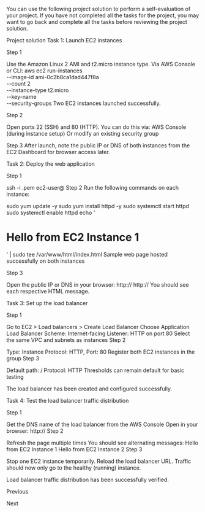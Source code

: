 You can use the following project solution to perform a self-evaluation of your project. If you have not completed all the tasks for the project, you may want to 
go back and complete all the tasks before reviewing the project solution.


Project solution
Task 1: Launch EC2 instances

Step 1

Use the Amazon Linux 2 AMI and t2.micro instance type.
Via AWS Console or CLI:
aws ec2 run-instances \
  --image-id ami-0c2b8ca1dad447f8a \
  --count 2 \
  --instance-type t2.micro \
  --key-name <Your-Key-Name> \
  --security-groups <Your-Security-Group>
Two EC2 instances launched successfully.





Step 2

Open ports 22 (SSH) and 80 (HTTP).
You can do this via:
AWS Console (during instance setup)
Or modify an existing security group




Step 3
After launch, note the public IP or DNS of both instances from the EC2 Dashboard for browser access later.


Task 2: Deploy the web application

Step 1

ssh -i <Your-Key-Name>.pem ec2-user@<Instance-Public-IP>
Step 2
Run the following commands on each instance:

sudo yum update -y
sudo yum install httpd -y
sudo systemctl start httpd
sudo systemctl enable httpd
echo '<h1>Hello from EC2 Instance 1</h1>' | sudo tee /var/www/html/index.html
Sample web page hosted successfully on both instances







Step 3

Open the public IP or DNS in your browser:
http://<Instance-1-Public-IP>
http://<Instance-2-Public-IP>
You should see each respective HTML message.

Task 3: Set up the load balancer

Step 1

Go to EC2 > Load balancers > Create Load Balancer
Choose Application Load Balancer
Scheme: Internet-facing
Listener: HTTP on port 80
Select the same VPC and subnets as instances
Step 2

Type: Instance
Protocol: HTTP, Port: 80
Register both EC2 instances in the group
Step 3

Default path: /
Protocol: HTTP
Thresholds can remain default for basic testing





The load balancer has been created and configured successfully.

Task 4: Test the load balancer traffic distribution

Step 1

Get the DNS name of the load balancer from the AWS Console
Open in your browser: http://<ALB-DNS-Name>
Step 2

Refresh the page multiple times
You should see alternating messages:
Hello from EC2 Instance 1
Hello from EC2 Instance 2
Step 3

Stop one EC2 instance temporarily.
Reload the load balancer URL.
Traffic should now only go to the healthy (running) instance.


Load balancer traffic distribution has been successfully verified.


Previous

Next
